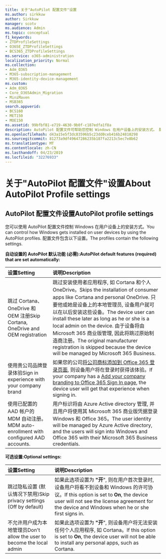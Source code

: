 ```yaml
---
title: 关于"AutoPilot 配置文件"设置
ms.author: sirkkuw
author: Sirkkuw
manager: scotv
ms.audience: Admin
ms.topic: conceptual
f1_keywords:
- ZTDProfileSettings
- O365E_ZTDProfileSettings
- BCS365_ZTDProfileSettings
ms.service: o365-administration
localization_priority: Normal
ms.collection:
- Adm_O365
- M365-subscription-management
- M365-identity-device-management
ms.custom:
- Adm_O365
- Core_O365Admin_Migration
- MiniMaven
- MSB365
search.appverid:
- BCS160
- MET150
- MOE150
ms.assetid: 99bfbf81-e719-4630-9b0f-c187edfa1f8a
description: AutoPilot 配置文件可帮助您控制 Windows 在用户设备上的安装方式。 配置文件包含 "跳过 Cortana 安装" 等默认和可选设置。
ms.openlocfilehash: d43a15e5f3dc83596b5c23dd0ceb416b24810298
ms.sourcegitcommit: 81273a9df49647286235b187fa2213c5ec7e8b62
ms.translationtype: MT
ms.contentlocale: zh-CN
ms.lasthandoff: 04/23/2019
ms.locfileid: "32276933"
---
```

# <a name="about-autopilot-profile-settings"></a><span data-ttu-id="30833-104">关于"AutoPilot 配置文件"设置</span><span class="sxs-lookup"><span data-stu-id="30833-104">About AutoPilot Profile settings</span></span>

## <a name="autopilot-profile-settings"></a><span data-ttu-id="30833-105">AutoPilot 配置文件设置</span><span class="sxs-lookup"><span data-stu-id="30833-105">AutoPilot profile settings</span></span>

<span data-ttu-id="30833-106">您可以使用 AutoPilot 配置文件控制 Windows 在用户设备上的安装方式。</span><span class="sxs-lookup"><span data-stu-id="30833-106">You can control how Windows gets installed on user devices by using the AutoPilot profiles.</span></span> <span data-ttu-id="30833-107">配置文件包含以下设置。</span><span class="sxs-lookup"><span data-stu-id="30833-107">The profiles contain the following settings.</span></span>
  
 <span data-ttu-id="30833-108">**自动设置的 AutoPilot 默认功能 (必需):**</span><span class="sxs-lookup"><span data-stu-id="30833-108">**AutoPilot default features (required) that are set automatically:**</span></span>
  
|<span data-ttu-id="30833-109">**设置**</span><span class="sxs-lookup"><span data-stu-id="30833-109">**Setting**</span></span>|<span data-ttu-id="30833-110">**说明**</span><span class="sxs-lookup"><span data-stu-id="30833-110">**Description**</span></span>|
|:-----|:-----|
|<span data-ttu-id="30833-111">跳过 Cortana、OneDrive 和 OEM 注册</span><span class="sxs-lookup"><span data-stu-id="30833-111">Skip Cortana, OneDrive and OEM registration</span></span>  <br/> |<span data-ttu-id="30833-112">跳过安装使用者应用程序, 如 Cortana 和个人 OneDrive。</span><span class="sxs-lookup"><span data-stu-id="30833-112">Skips the installation of consumer apps like Cortana and personal OneDrive.</span></span> <span data-ttu-id="30833-113">只要他或她是设备上的本地管理员, 设备用户就可以在以后安装这些设备。</span><span class="sxs-lookup"><span data-stu-id="30833-113">The device user can install these later as long as he or she is a local admin on the device.</span></span> <span data-ttu-id="30833-114">由于设备将由 Microsoft 365 商业版管理, 因此将跳过原始制造商注册。</span><span class="sxs-lookup"><span data-stu-id="30833-114">The original manufacturer registration is skipped because the device will be managed by Microsoft 365 Business.</span></span>  <br/> |
|<span data-ttu-id="30833-115">使用贵公司品牌登录体验</span><span class="sxs-lookup"><span data-stu-id="30833-115">Sign in experience with your company brand</span></span>  <br/> |<span data-ttu-id="30833-116">如果您的公司[将公司商标添加到 Office 365 登录页面](https://support.office.com/article/a1229cdb-ce19-4da5-90c7-2b9b146aef0a), 则设备用户将在登录时获得该体验。</span><span class="sxs-lookup"><span data-stu-id="30833-116">If your company has a [Add your company branding to Office 365 Sign In page](https://support.office.com/article/a1229cdb-ce19-4da5-90c7-2b9b146aef0a), the device user will get that experience when signing in.</span></span>  <br/> |
|<span data-ttu-id="30833-117">使用已配置的 AAD 帐户的 MDM 自动注册。</span><span class="sxs-lookup"><span data-stu-id="30833-117">MDM auto-enrollment with configured AAD accounts.</span></span>  <br/> |<span data-ttu-id="30833-118">用户标识将由 Azure Active directory 管理, 并且用户将使用其 Microsoft 365 商业版凭据登录 Windows 和 Office 365。</span><span class="sxs-lookup"><span data-stu-id="30833-118">The user identity will be managed by Azure Active directory, and the users will sign into Windows and Office 365 with their Microsoft 365 Business credentials.</span></span>  <br/> |
   
 <span data-ttu-id="30833-119">**可选设置:**</span><span class="sxs-lookup"><span data-stu-id="30833-119">**Optional settings:**</span></span>
  
|<span data-ttu-id="30833-120">**设置**</span><span class="sxs-lookup"><span data-stu-id="30833-120">**Setting**</span></span>|<span data-ttu-id="30833-121">**说明**</span><span class="sxs-lookup"><span data-stu-id="30833-121">**Description**</span></span>|
|:-----|:-----|
|<span data-ttu-id="30833-122">跳过隐私设置 (默认情况下禁用)</span><span class="sxs-lookup"><span data-stu-id="30833-122">Skip privacy settings (Off by default)</span></span>  <br/> |<span data-ttu-id="30833-123">如果此选项设置为 **"开**", 则在用户首次登录时, 设备用户将看不到设备和 Windows 的许可协议。</span><span class="sxs-lookup"><span data-stu-id="30833-123">If this option is set to **On**, the device user will not see the license agreement for the device and Windows when he or she first signs in.</span></span>  <br/> |
|<span data-ttu-id="30833-124">不允许用户成为本地管理员</span><span class="sxs-lookup"><span data-stu-id="30833-124">Don't allow the user to become the local admin</span></span>  <br/> |<span data-ttu-id="30833-125">如果此选项设置为 **"开**", 则设备用户将无法安装任何个人应用程序, 如 Cortana。</span><span class="sxs-lookup"><span data-stu-id="30833-125">If this option is set to **On**, the device user will not be able to install any personal apps, such as Cortana.</span></span>  <br/> |
   
